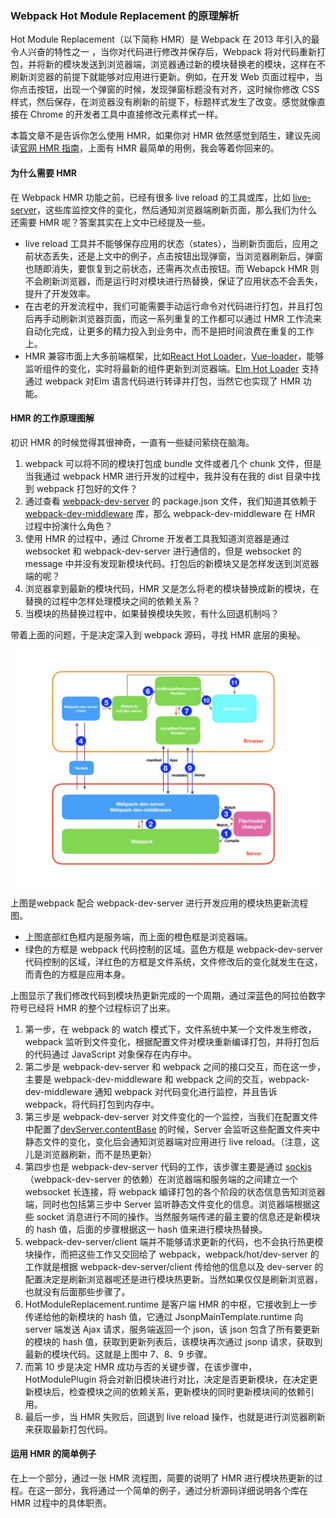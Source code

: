 

### Webpack Hot Module Replacement 的原理解析

Hot Module Replacement（以下简称 HMR）是 Webpack 在 2013 年引入的最令人兴奋的特性之一 ，当你对代码进行修改并保存后，Webpack 将对代码重新打包，并将新的模块发送到浏览器端，浏览器通过新的模块替换老的模块，这样在不刷新浏览器的前提下就能够对应用进行更新。例如，在开发 Web 页面过程中，当你点击按钮，出现一个弹窗的时候，发现弹窗标题没有对齐，这时候你修改 CSS 样式，然后保存，在浏览器没有刷新的前提下，标题样式发生了改变。感觉就像直接在 Chrome 的开发者工具中直接修改元素样式一样。

本篇文章不是告诉你怎么使用 HMR，如果你对 HMR 依然感觉到陌生，建议先阅读[官网 HMR 指南](https://doc.webpack-china.org/guides/hot-module-replacement/#-hmr)，上面有 HMR 最简单的用例，我会等着你回来的。

#### 为什么需要 HMR

在 Webpack HMR 功能之前，已经有很多 live reload 的工具或库，比如 [live-server](http://tapiov.net/live-server/)，这些库监控文件的变化，然后通知浏览器端刷新页面，那么我们为什么还需要 HMR 呢？答案其实在上文中已经提及一些。

* live reload 工具并不能够保存应用的状态（states），当刷新页面后，应用之前状态丢失，还是上文中的例子，点击按钮出现弹窗，当浏览器刷新后，弹窗也随即消失，要恢复到之前状态，还需再次点击按钮。而 Webapck HMR 则不会刷新浏览器，而是运行时对模块进行热替换，保证了应用状态不会丢失，提升了开发效率。
* 在古老的开发流程中，我们可能需要手动运行命令对代码进行打包，并且打包后再手动刷新浏览器页面，而这一系列重复的工作都可以通过 HMR 工作流来自动化完成，让更多的精力投入到业务中，而不是把时间浪费在重复的工作上。
* HMR 兼容市面上大多前端框架，比如[React Hot Loader](https://github.com/gaearon/react-hot-loader)，[Vue-loader](https://github.com/vuejs/vue-loader)，能够监听组件的变化，实时将最新的组件更新到浏览器端。[Elm Hot Loader](https://github.com/fluxxu/elm-hot-loader) 支持通过 webpack 对Elm 语言代码进行转译并打包，当然它也实现了 HMR 功能。

#### HMR 的工作原理图解

初识 HMR 的时候觉得其很神奇，一直有一些疑问萦绕在脑海。

1. webpack 可以将不同的模块打包成 bundle 文件或者几个 chunk 文件，但是当我通过 webpack HMR 进行开发的过程中，我并没有在我的 dist 目录中找到 webpack 打包好的文件？
2. 通过查看 [webpack-dev-server](https://github.com/webpack/webpack-dev-server) 的 package.json 文件，我们知道其依赖于[webpack-dev-middleware](https://github.com/webpack/webpack-dev-middleware)  库，那么 webpack-dev-middleware 在 HMR 过程中扮演什么角色？
3. 使用 HMR 的过程中，通过 Chrome 开发者工具我知道浏览器是通过 websocket 和 webpack-dev-server 进行通信的，但是 websocket 的 message 中并没有发现新模块代码。打包后的新模块又是怎样发送到浏览器端的呢？
4. 浏览器拿到最新的模块代码，HMR 又是怎么将老的模块替换成新的模块，在替换的过程中怎样处理模块之间的依赖关系？
5. 当模块的热替换过程中，如果替换模块失败，有什么回退机制吗？

带着上面的问题，于是决定深入到 webpack 源码，寻找 HMR 底层的奥秘。

![hotModuleReplacement](./hotModuleReplacement.png)

上图是webpack 配合 webpack-dev-server 进行开发应用的模块热更新流程图。

* 上图底部红色框内是服务端，而上面的橙色框是浏览器端。
* 绿色的方框是 webpack 代码控制的区域。蓝色方框是 webpack-dev-server 代码控制的区域，洋红色的方框是文件系统，文件修改后的变化就发生在这，而青色的方框是应用本身。

上图显示了我们修改代码到模块热更新完成的一个周期，通过深蓝色的阿拉伯数字符号已经将 HMR 的整个过程标识了出来。

1. 第一步，在 webpack 的 watch 模式下，文件系统中某一个文件发生修改，webpack 监听到文件变化，根据配置文件对模块重新编译打包，并将打包后的代码通过 JavaScript 对象保存在内存中。
2. 第二步是 webpack-dev-server 和 webpack 之间的接口交互，而在这一步，主要是 webpack-dev-middleware 和 webpack 之间的交互，webpack-dev-middleware 通知 webpack 对代码变化进行监控，并且告诉 webpack，将代码打包到内存中。
3. 第三步是 webpack-dev-server 对文件变化的一个监控，当我们在配置文件中配置了[devServer.contentBase](https://webpack.js.org/configuration/dev-server/#devserver-contentbase) 的时候，Server 会监听这些配置文件夹中静态文件的变化，变化后会通知浏览器端对应用进行 live reload。（注意，这儿是浏览器刷新，而不是热更新）
4. 第四步也是 webpack-dev-server 代码的工作，该步骤主要是通过 [sockjs](https://github.com/sockjs/sockjs-client)（webpack-dev-server 的依赖）在浏览器端和服务端的之间建立一个 websocket 长连接，将 webpack 编译打包的各个阶段的状态信息告知浏览器端，同时也包括第三步中 Server 监听静态文件变化的信息。浏览器端根据这些 socket 消息进行不同的操作。当然服务端传递的最主要的信息还是新模块的 hash 值，后面的步骤根据这一 hash 值来进行模块热替换。
5. webpack-dev-server/client 端并不能够请求更新的代码，也不会执行热更模块操作，而把这些工作又交回给了 webpack，webpack/hot/dev-server 的工作就是根据 webpack-dev-server/client 传给他的信息以及 dev-server 的配置决定是刷新浏览器呢还是进行模块热更新。当然如果仅仅是刷新浏览器，也就没有后面那些步骤了。
6. HotModuleReplacement.runtime 是客户端 HMR 的中枢，它接收到上一步传递给他的新模块的 hash 值，它通过 JsonpMainTemplate.runtime 向 server 端发送 Ajax 请求，服务端返回一个 json，该 json 包含了所有要更新的模块的 hash 值，获取到更新列表后，该模块再次通过 jsonp 请求，获取到最新的模块代码。这就是上图中 7、8、9 步骤。
7. 而第 10 步是决定 HMR 成功与否的关键步骤，在该步骤中，HotModulePlugin 将会对新旧模块进行对比，决定是否更新模块，在决定更新模块后，检查模块之间的依赖关系，更新模块的同时更新模块间的依赖引用。
8. 最后一步，当 HMR 失败后，回退到 live reload 操作，也就是进行浏览器刷新来获取最新打包代码。

#### 运用 HMR 的简单例子

在上一个部分，通过一张 HMR 流程图，简要的说明了 HMR 进行模块热更新的过程。在这一部分，我将通过一个简单的例子，通过分析源码详细说明各个库在 HMR 过程中的具体职责。

